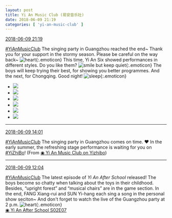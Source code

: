 ```yaml
---
layout: post
title: Yi An Music Club (易安音乐社)
date: 2018-06-09 21:19
categories: [ 'yi-an-music-club' ]
---
```


<div class="weibo-info">
  <a href="https://weibo.com/6094546964/GkBAH9sGM">2018-06-09 21:19</a>
</div>

[#YiAnMusicClub](https://weibo.com/p/100808beae2e3e05b17b64f63ebedca39f19b2/super_index) The singing party in Guangzhou reached the end~ Thank you for your support in the stormy season. Please be careful on the way back~ ![heart](https://img.t.sinajs.cn/t4/appstyle/expression/ext/normal/8a/2018new_xin_org.png){:.emoticon} This time, Yi An Six showed performances in different styles. Do you like them? ![smile but keep quiet](https://img.t.sinajs.cn/t4/appstyle/expression/ext/normal/2d/2018new_xiaoerbuyu_org.png){:.emoticon} The boys will keep trying their best, for showing you better programmes. And the next, for Chongqing. Good night! ![sleep](https://img.t.sinajs.cn/t4/appstyle/expression/ext/normal/e2/2018new_shuijiao_org.png){:.emoticon}

<!-- more -->

<ul class="weibo-pic-list-2">
  <li class="weibo-pic">
    <a href="http://wx2.sinaimg.cn/mw690/006Es64Aly1fs58pbzfzpj3334223qv6.jpg"><img src="http://wx2.sinaimg.cn/thumb150/006Es64Aly1fs58pbzfzpj3334223qv6.jpg"/></a>
  </li>
  <li class="weibo-pic">
    <a href="http://wx3.sinaimg.cn/mw690/006Es64Aly1fs58peg2czj335s23u1ky.jpg"><img src="http://wx3.sinaimg.cn/thumb150/006Es64Aly1fs58peg2czj335s23u1ky.jpg"/></a>
  </li>
  <li class="weibo-pic">
    <a href="http://wx2.sinaimg.cn/mw690/006Es64Aly1fs58p8k52hj335s23ue83.jpg"><img src="http://wx2.sinaimg.cn/thumb150/006Es64Aly1fs58p8k52hj335s23ue83.jpg"/></a>
  </li>
  <li class="weibo-pic">
    <a href="http://wx4.sinaimg.cn/mw690/006Es64Aly1fs58pflxx9j31s016ottc.jpg"><img src="http://wx4.sinaimg.cn/thumb150/006Es64Aly1fs58pflxx9j31s016ottc.jpg"/></a>
  </li>
  <li class="weibo-pic">
    <a href="http://wx4.sinaimg.cn/mw690/006Es64Aly1fs58phtu85j33342237wh.jpg"><img src="http://wx4.sinaimg.cn/thumb150/006Es64Aly1fs58phtu85j33342237wh.jpg"/></a>
  </li>
  <li class="weibo-pic">
    <a href="http://wx3.sinaimg.cn/mw690/006Es64Aly1fs58pjtuo2j33tm2jsx6p.jpg"><img src="http://wx3.sinaimg.cn/thumb150/006Es64Aly1fs58pjtuo2j33tm2jsx6p.jpg"/></a>
  </li>
</ul>

---

<div class="weibo-info">
  <a href="https://weibo.com/6094546964/GkyIEcS4D">2018-06-09 14:01</a>
</div>

[#YiAnMusicClub](https://weibo.com/p/100808beae2e3e05b17b64f63ebedca39f19b2/super_index) The singing party in Guangzhou comes on time. ❤️ In the early summer, the refreshing stage performance is waiting for you on [#YiZhiBo](http://s.weibo.com/weibo/%23%E4%B8%80%E7%9B%B4%E6%92%AD%23)! (From [◉ Yi An Music Club on Yizhibo](https://www.yizhibo.com/l/WBYTH8F5mNjNsUpC.html))

---

<div class="weibo-info">
  <a href="https://weibo.com/6094546964/GkxXibEst">2018-06-09 12:04</a>
</div>

[#YiAnMusicClub](https://weibo.com/p/100808beae2e3e05b17b64f63ebedca39f19b2/super_index) The latest episode of *Yi An After School* released! The boys become so chatty when talking about the toys in their childhood. Besides, “upright forest” and “musical chairs” are in the game section. In the end, FANG Xiang-rui and SUN Yi-hang each sing a song in the personal show seciton~ And don't forget to watch the live of the Guangzhou party at 2 p.m. ![heart](https://img.t.sinajs.cn/t4/appstyle/expression/ext/normal/8a/2018new_xin_org.png){:.emoticon}  
[◉ Yi An After School S02E07](http://www.iqiyi.com/v_19rr0jbdig.html)
